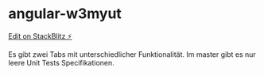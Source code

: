 # angular-w3myut

[Edit on StackBlitz ⚡️](https://stackblitz.com/edit/angular-w3myut)

Es gibt zwei Tabs mit unterschiedlicher Funktionalität. Im master gibt es nur leere Unit Tests Specifikationen.